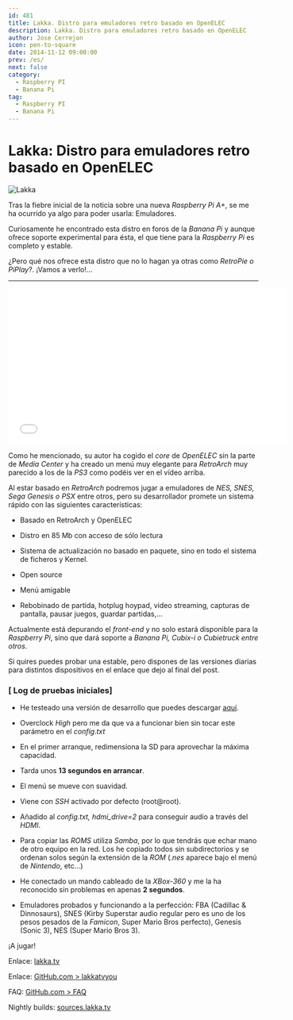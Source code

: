 ```yaml
---
id: 481
title: Lakka. Distro para emuladores retro basado en OpenELEC
description: Lakka. Distro para emuladores retro basado en OpenELEC
author: Jose Cerrejon
icon: pen-to-square
date: 2014-11-12 09:00:00
prev: /es/
next: false
category:
  - Raspberry PI
  - Banana Pi
tag:
  - Raspberry PI
  - Banana Pi
---
```


# Lakka: Distro para emuladores retro basado en OpenELEC

![Lakka](/images/2014/11/lakka.png)

Tras la fiebre inicial de la noticia sobre una nueva *Raspberry Pi A+*, se me ha ocurrido ya algo para poder usarla: Emuladores.

Curiosamente he encontrado esta distro en foros de la *Banana Pi* y aunque ofrece soporte experimental para ésta, el que tiene para la *Raspberry Pi* es completo y estable. 

¿Pero qué nos ofrece esta distro que no lo hagan ya otras como *RetroPie o PiPlay*?. ¡Vamos a verlo!...

- - -
<iframe width="560" height="315" src="//www.youtube.com/embed/bnJQa1J_v5s" frameborder="0" allowfullscreen></iframe>

Como he mencionado, su autor ha cogido el *core* de *OpenELEC* sin la parte de *Media Center* y ha creado un menú muy elegante para *RetroArch* muy parecido a los de la *PS3* como podéis ver en el vídeo arriba.

Al estar basado en *RetroArch* podremos jugar a emuladores de *NES, SNES, Sega Genesis o PSX* entre otros, pero su desarrollador promete un sistema rápido con las siguientes características:

* Basado en RetroArch y OpenELEC

* Distro en 85 Mb con acceso de sólo lectura

* Sistema de actualización no basado en paquete, sino en todo el sistema de ficheros y Kernel.

* Open source

* Menú amigable

* Rebobinado de partida, hotplug hoypad, video streaming, capturas de pantalla, pausar juegos, guardar partidas,...

Actualmente está depurando el *front-end* y no solo estará disponible para la *Raspberry Pi*, sino que dará soporte a *Banana Pi, Cubix-i o Cubietruck entre otros*.

Si quires puedes probar una estable, pero dispones de las versiones diarias para distintos dispositivos en el enlace que dejo al final del post. 

### [ Log de pruebas iniciales]

* He testeado una versión de desarrollo que puedes descargar [aquí](http://sources.lakka.tv/nightly/Lakka-RPi.arm-devel-20141105152307-r19688-g50ca5b9.img.gz).

* Overclock *High* pero me da que va a funcionar bien sin tocar este parámetro en el *config.txt*

* En el primer arranque, redimensiona la SD para aprovechar la máxima capacidad.

* Tarda unos **13 segundos en arrancar**.

* El menú se mueve con suavidad.

* Viene con *SSH* activado por defecto (root@root).

* Añadido al *config.txt, hdmi_drive=2* para conseguir audio a través del *HDMI*.

* Para copiar las *ROMS* utiliza *Samba*, por lo que tendrás que echar mano de otro equipo en la red. Los he copiado todos sin subdirectorios y se ordenan solos según la extensión de la *ROM* (*.nes* aparece bajo el menú de  *Nintendo*, etc...)

* He conectado un mando cableado de la *XBox-360* y me la ha reconocido sin problemas en apenas **2 segundos**.

* Emuladores probados y funcionando a la perfección: FBA (Cadillac & Dinnosaurs), SNES (Kirby Superstar audio regular pero es uno de los pesos pesados de la *Famicon*, Super Mario Bros perfecto), Genesis (Sonic 3), NES (Super Mario Bros 3).


¡A jugar!

Enlace: [lakka.tv](http://www.lakka.tv/doc/Home/)

Enlace: [GitHub.com > lakkatvyou](https://github.com/lakkatv/Lakka)

FAQ: [GitHub.com > FAQ](https://github.com/lakkatv/Lakka/wiki/FAQ)

Nightly builds: [sources.lakka.tv](http://sources.lakka.tv/nightly/?C=M;O=D)